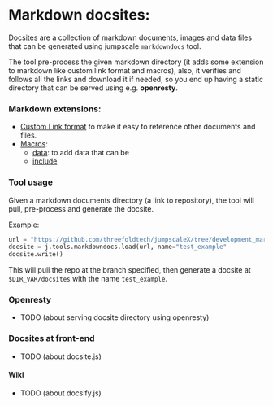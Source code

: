 # Markdown docsites:

[Docsites](docsites/readme.md) are a collection of markdown documents, images and data files that can be generated using jumpscale `markdowndocs` tool.

The tool pre-process the given markdown directory (it adds some extension to markdown like custom link format and macros), also, it verifies and follows all the links and download it if needed, so you end up having a static directory that can be served using e.g. **openresty**.

### Markdown extensions:
* [Custom Link format](links.md) to make it easy to reference other documents and files.
* [Macros](docsites/macros/readmen.md):
    * [data](docsites/macros/data.md): to add data that can be
    * [include](docsites/macros/include.md)


### Tool usage

Given a markdown documents directory (a link to repository), the tool will pull, pre-process and generate the docsite.

Example:

```python
url = "https://github.com/threefoldtech/jumpscaleX/tree/development_markdown/docs/tools/wiki/docsites/examples/docs"
docsite = j.tools.markdowndocs.load(url, name="test_example"
docsite.write()
```

This will pull the repo at the branch specified, then generate a docsite at `$DIR_VAR/docsites` with the name `test_example`.


### Openresty
* TODO (about serving docsite directory using openresty)

### Docsites at front-end
* TODO (about docsite.js)

#### Wiki
* TODO (about docsify.js)
